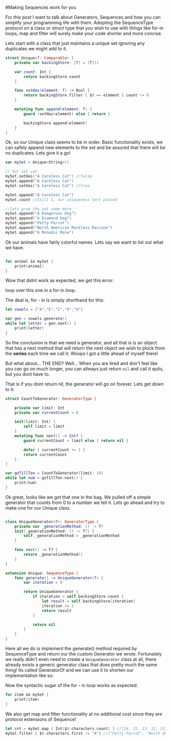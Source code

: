 #Making Sequences work for you

For this post I want to talk about Generators, Sequences and how you can simplify your programming life with them.
Adopting the SequenceType protocol on a class or struct type that you wish to use with things like for-in loops, map and filter 
will surely make your code shorter and more concise.

Lets start with a class that just maintains a unique set ignoring any duplicates we might add to it.

```swift
struct Unique<T: Comparable> {
    private var backingStore: [T] = [T]()

    var count: Int {
        return backingStore.count
    }

    func setHas(element: T) -> Bool {
        return backingStore.filter { $0 == element }.count != 0
    }

    mutating func append(element: T) {
        guard !setHas(element) else { return }

        backingStore.append(element)
    }
}
```

Ok, so our Unique class seems to be in order.
Basic functionality exists, we can safely append new elements to the set and be assured that there will be no duplicates.
Lets give it a go!

```swift
var mySet = Unique<String>()

// Our set can
mySet.setHas("A Careless Cat") //false
mySet.append("A Careless Cat")
mySet.setHas("A Careless Cat") //true

mySet.append("A Careless Cat")
mySet.count //Still 1, our uniqueness test passed

//lets grow the set some more
mySet.append("A Dangerous Dog")
mySet.append("A Diamond Dog")
mySet.append("Petty Parrot")
mySet.append("North American Reckless Raccoon")
mySet.append("A Monadic Mole")
```

Ok our animals have fairly colorful names.
Lets say we want to list out what we have.

```swift

for animal in mySet {
	print(animal)
}
```


Wow that didnt work as expected, we get this error:
![]()

loop over this one in a for-in loop.

The deal is, for - in is simply shorthand for this:

```swift
let vowels = ["A","E","I","O","U"]

var gen = vowels.generate()
while let letter = gen.next() {
    print(letter)
}

```

So the conclusion is that we need a generator, and all that is is an object that has a next method that will return the next object we wish to pluck from the **series** each time we call it. Woops I got a little ahead of myself there!
    
But what about... THE END? Well... When you are tired and don't feel like you can go on much longer, you can allways just return `nil` and call it quits, but you dont have to.

That is if you dont return nil, the generator will go on forever.
Lets get down to it:

```swift
struct CountToGenerator: GeneratorType {

    private var limit: Int
    private var currentCount = 0

    init(limit: Int) {
        self.limit = limit
    }
    mutating func next() -> Int? {
        guard currentCount < limit else { return nil }

        defer { currentCount += 1 }
        return currentCount
    }
}

var goTillTen = CountToGenerator(limit: 10)
while let num = goTillTen.next() {
    print(num)
}
```

Ok great, looks like we got that one in the bag.
   We pulled off a simple generator that counts from 0 to a number we tell it.
   Lets go ahead and try to make one for our Unique class.

```swift

class UniqueGenerator<T>: GeneratorType {
    private var _generationMethod: () -> T?
    init(_generationMethod: () -> T?) {
        self._generationMethod = _generationMethod
    }

    func next() -> T? {
        return _generationMethod()
    }
}

extension Unique: SequenceType {
    func generate() -> UniqueGenerator<T> {
        var iteration = 0

        return UniqueGenerator {
            if iteration < self.backingStore.count {
                let result = self.backingStore[iteration]
                iteration += 1
                return result
            }

            return nil
        }
    }
}
```

Here all we do is implement the generate() method required by SequenceType and return our the custom Generator we wrote.
Fortunately we really didn't even need to create a `UniqueGenerator` class at all, there already exists a generic generator class that does pretty much the same thing!
Its called GeneratorOf and we can use it to shorten our implementation like so:


Now the syntactic sugar of the for - in loop works as expected.

```swift
for item in mySet {
    print(item)
}
```

We also get map and filter functionality at no additional cost since they are protocol extensions of Sequence!

```swift
let cnt = mySet.map { Int($0.characters.count) } //[14, 15, 13, 12, 31, 14]
mySet.filter { $0.characters.first != "A"} //["Petty Parrot", "North American Reckless Raccoon"]
```



